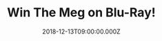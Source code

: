 ---
campaign-uuid: "c-d7a57cc8-a378-4ff8-9db1-e2b9d136183b"
type: "Preview"
category: "Entertainment"
date: "2018-12-13T09:00:00.000Z"
end-date: "2019-01-14T04:59:00.000Z"
disable-form: false
is_promoted: false
has_entry_page: true
title: "Win The Meg on Blu-Ray!"
competition-description: "<p>A deep-sea submersible filled with an international research\
  \ crew lies disabled at the bottom of the Pacific after having been attacked by\
  \ a massive shark previously thought to be extinct. With time running out, expert\
  \ deep sea rescue diver Jonas Taylor (Jason Statham) is recruited by a visionary\
  \ Chinese oceanographer (Winston Chao) to save the crew—and the ocean itself—from\
  \ this unstoppable threat: a pre-historic 75-foot-long shark known as the Megalodon.</p>"
hero-header: "Win The Meg on Blu-Ray!"
terms-confirmation: "https://aaa.nme.com/etc/TheMegNMEAAAterms.pdf"
banner-img: "https://assets.expresslyapp.com/asset-e20b4d0c-4b08-48ed-ac23-f75223e32fa6.jpg"
logo-left-href: "aaa.nme.com"
logo-left-image: "https://assets.expresslyapp.com/asset-b5ada685-ac1b-48dd-b254-65ec3aa98808.jpg"
logo-left-title: "NME AAA"
bg-image-hero: "https://assets.expresslyapp.com/asset-e6373e8d-395b-41ff-acc5-661027d0fc75.jpg"
bg-image-first: "https://assets.expresslyapp.com/asset-755714a5-17b9-4c5d-a346-62b298e976bb.jpg"
section1-content: "<p>Rounding out the international main cast of \"The Meg\" are\
  \ Rainn Wilson (TV's \"The Office,\" \"Super\"), Ruby Rose (\"xXx: Return of Xander\
  \ Cage,\" TV's \"Orange is the New Black\"), Winston Chao (\"Skiptrace,\" “Kabali”\
  ),… and many more amazing character you won’t want to miss in this incredible movie.</p>\r\
  \n<p>Could the Carcharodon Megalodon - the largest marine predator that ever existed\
  \ - still be alive ... and on the hunt? If you want to guess it yourself, think\
  \ no more and enter the form below for a chance to win it and get your weekend sorted\
  \ now! </p>"
entry-title: "Win The Meg on Blu-Ray!"
entry-content: "Enter the draw to win The Meg on Blu-Ray by completing the form below\
  \ before 23:59 EST on 13th of January 2019."
has-winner: false
prize-description: "The Meg on Blu-Ray."
special-conditions: "Multiple entries are allowed up to one every day.\r\nThis competition\
  \ is also available on: http://club.expressly.io/competitons/the-meg-blu-ray"
country-restrictions:
- "US"
---